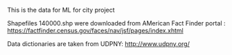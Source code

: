 This is the data for ML for city project

Shapefiles 140000.shp were downloaded from AMerican Fact Finder portal :
https://factfinder.census.gov/faces/nav/jsf/pages/index.xhtml

Data dictionaries are taken from 
UDPNY: http://www.udpny.org/
